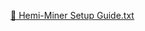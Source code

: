 [🚀 Hemi-Miner Setup Guide.txt](https://github.com/user-attachments/files/17662589/Hemi-Miner.Setup.Guide.txt)
